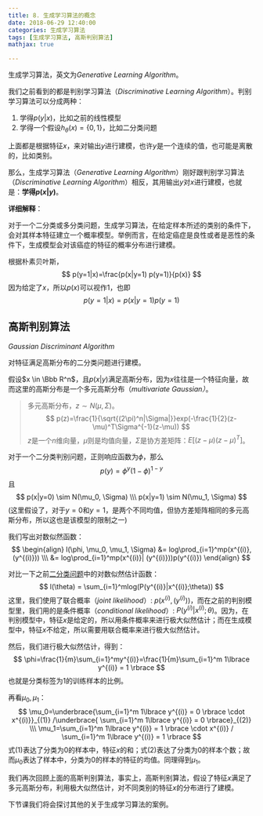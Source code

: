 ```yaml
---
title: 8. 生成学习算法的概念
date: 2018-06-29 12:40:00
categories: 生成学习算法
tags: [生成学习算法, 高斯判别算法]
mathjax: true

---
```


生成学习算法，英文为*Generative Learning Algorithm*。

我们之前看到的都是判别学习算法（*Discriminative Learning Algorithm*）。判别学习算法可以分成两种：

1. 学得$p(y|x)$，比如之前的线性模型
2. 学得一个假设$h_\theta (x) = \lbrace 0, 1 \rbrace$，比如二分类问题

上面都是根据特征$x$，来对输出$y$进行建模，也许$y$是一个连续的值，也可能是离散的，比如类别。

那么，生成学习算法（*Generative Learning Algorithm*）刚好跟判别学习算法（*Discriminative Learning Algorithm*）相反，其用输出$y$对$x$进行建模，也就是：**学得$p(x|y)$**。

**详细解释**：

对于一个二分类或多分类问题，生成学习算法，在给定样本所述的类别的条件下，会对其样本特征建立一个概率模型。举例而言，在给定癌症是良性或者是恶性的条件下，生成模型会对该癌症的特征的概率分布进行建模。

根据朴素贝叶斯，
$$
p(y=1|x)=\frac{p(x|y=1) p(y=1)}{p(x)}
$$
因为给定了$x$，所以$p(x)$可以视作1，也即
$$
p(y=1|x)=p(x|y=1) p(y=1)
$$


## 高斯判别算法

*Gaussian Discriminant Algorithm*

对特征满足高斯分布的二分类问题进行建模。

假设$x \in \Bbb R^n$，且$p(x|y)$满足高斯分布，因为$x$往往是一个特征向量，故而这里的高斯分布是一个多元高斯分布（*multivariate Gaussian）*。

> 多元高斯分布，$z \sim N(\mu, \Sigma)$。
> $$
> p(z)=\frac{1}{\sqrt{(2\pi)^n|\Sigma|}}exp(-\frac{1}{2}(z-\mu)^T\Sigma^{-1}(z-\mu))
> $$
> $z$是一个$n$维向量，$\mu$则是均值向量，$\Sigma$是协方差矩阵：$E[(z-\mu)(z-\mu)^T]$。

对于一个二分类判别问题，正则响应函数为$\phi$，那么
$$
p(y)=\phi^y(1-\phi)^{1-y}
$$
且
$$
p(x|y=0) \sim N(\mu_0, \Sigma) \\\
p(x|y=1) \sim N(\mu_1, \Sigma)
$$
(这里假设了，对于$y=0$和$y=1$，是两个不同均值，但协方差矩阵相同的多元高斯分布，所以这也是该模型的限制之一)

我们写出对数似然函数：
$$
\begin{align}
l(\phi, \mu_0, \mu_1, \Sigma) &= log\prod_{i=1}^mp(x^{(i)}, (y^{(i)})) \\\
&= log\prod_{i=1}^mp(x^{(i)}| (y^{(i)}))p(y^{(i)})
\end{align}
$$

对比一下之前[二分类问题](https://jackieanxis.github.io/blog-cs229/2018/06/05/5.%20%E4%BA%8C%E5%88%86%E7%B1%BB%E9%97%AE%E9%A2%98/)中的对数似然估计函数：
$$
l(\theta) = \sum_{i=1}^mlog(P(y^{(i)}|x^{(i)};\theta))
$$
这里，我们使用了联合概率（*joint likelihood*）: $p(x^{(i)}, (y^{(i)}))$，而在之前的判别模型里，我们用的是条件概率（*conditional likelihood*）: $P(y^{(i)}|x^{(i)};\theta)$。因为，在判别模型中，特征$x$是给定的，所以用条件概率来进行极大似然估计；而在生成模型中，特征$x$不给定，所以需要用联合概率来进行极大似然估计。



然后，我们进行极大似然估计，得到：
$$
\phi=\frac{1}{m}\sum_{i=1}^my^{(i)}=\frac{1}{m}\sum_{i=1}^m 1\lbrace y^{(i)} = 1 \rbrace
$$
也就是分类标签为1的训练样本的比例。

再看$\mu_0, \mu_1$：
$$
\mu_0=\underbrace{\sum_{i=1}^m 1\lbrace y^{(i)} = 0 \rbrace \cdot x^{(i)}}_{(1)} /\underbrace{ \sum_{i=1}^m 1\lbrace y^{(i)} = 0 \rbrace}_{(2)} \\\
\mu_1=\sum_{i=1}^m 1\lbrace y^{(i)} = 1 \rbrace \cdot x^{(i)} / \sum_{i=1}^m 1\lbrace y^{(i)} = 1 \rbrace
$$
式(1)表达了分类为0的样本中，特征$x$的和；式(2)表达了分类为0的样本个数；故而$\mu_0$表达了样本中，分类为0的样本的特征的均值。同理得到$\mu_1$。



我们再次回顾上面的高斯判别算法，事实上，高斯判别算法，假设了特征$x$满足了多元高斯分布，利用极大似然估计，对不同类别的特征$x$的分布进行了建模。

下节课我们将会探讨其他的关于生成学习算法的案例。
